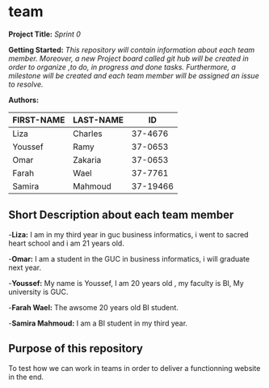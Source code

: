 # team
**Project Title:** *Sprint 0*

**Getting Started:** *This repository will contain information about each team member. Moreover, a new Project board called git hub will be created in order to organize ,to do, in progress and done tasks. Furthermore, a milestone will be created and each team member will be assigned an issue to resolve.*


**Authors:**

**FIRST-NAME**   |   **LAST-NAME**    |  **ID**
---------------  | -----------------  | ---------
Liza             | Charles            | 37-4676
Youssef          | Ramy               | 37-0653
Omar             | Zakaria            | 37-0653
Farah            | Wael               | 37-7761
Samira           | Mahmoud            | 37-19466

**Short Description about each team member**
----------------------------------------------
-**Liza:** I am in my third year in guc business informatics, i went to sacred heart school and i am 21 years old.

-**Omar:** I am a student in the GUC in business informatics, i will graduate next year.

-**Youssef:** My name is Youssef, I am 20 years old , my faculty is BI, My university is GUC.

-**Farah Wael:** The awsome 20 years old BI student.

-**Samira Mahmoud:** I am a BI student in my third year.



**Purpose of this repository**
----------------------------------

To test how we can work in teams in order to deliver a functionning website in the end.








